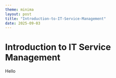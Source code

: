 ```yaml
---
theme: minima
layout: post
title: "Introduction-to-IT-Service-Management"
date: 2025-09-03
---
```


# Introduction to IT Service Management

Hello
